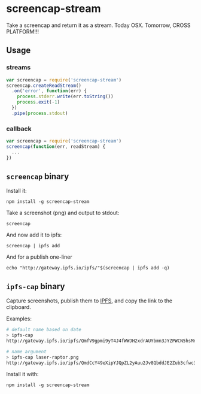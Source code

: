 # screencap-stream

Take a screencap and return it as a stream. Today OSX. Tomorrow, CROSS PLATFORM!!!

## Usage

### streams

```js
var screencap = require('screencap-stream')
screencap.createReadStream()
  .on('error', function(err) {
    process.stderr.write(err.toString())
    process.exit(-1)
  })
  .pipe(process.stdout)
```

### callback

```js
var screencap = require('screencap-stream')
screencap(function(err, readStream) {
  ...
})
```

## `screencap` binary

Install it:

```
npm install -g screencap-stream
```

Take a screenshot (png) and output to stdout:

```
screencap
```

And now add it to ipfs:

```
screencap | ipfs add
```

And for a publish one-liner

```
echo "http://gateway.ipfs.io/ipfs/"$(screencap | ipfs add -q)
```

## `ipfs-cap` binary

Capture screenshots, publish them to [IPFS](http://ipfs.io), and copy the link to the clipboard.


Examples:
```sh
# default name based on date
> ipfs-cap
http://gateway.ipfs.io/ipfs/QmfV9gpmi9yT4J4fWWJH2xdrAUYbmn3JYZPWCN5hsMnA9A/screencap.2015-07-04T01:21:00Z.png

# name argument
> ipfs-cap laser-raptor.png
http://gateway.ipfs.io/ipfs/QmdCcY49eXipYJQpZL2yAuu2Jv8QbddJE2Zub3cfwc3aPz/laser-raptor.png
```

Install it with:

```
npm install -g screencap-stream
```
